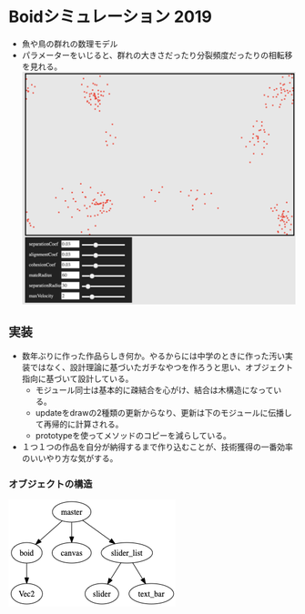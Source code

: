 # Boidシミュレーション 2019
- 魚や鳥の群れの数理モデル
- パラメーターをいじると、群れの大きさだったり分裂頻度だったりの相転移を見れる。
![](screenshot.png)

## 実装
- 数年ぶりに作った作品らしき何か。やるからには中学のときに作った汚い実装ではなく、設計理論に基づいたガチなやつを作ろうと思い、オブジェクト指向に基づいて設計している。
    - モジュール同士は基本的に疎結合を心がけ、結合は木構造になっている。
    - updateをdrawの2種類の更新からなり、更新は下のモジュールに伝播して再帰的に計算される。
    - prototypeを使ってメソッドのコピーを減らしている。
- １つ１つの作品を自分が納得するまで作り込むことが、技術獲得の一番効率のいいやり方な気がする。

### オブジェクトの構造
![](structure.png)
